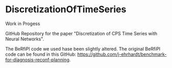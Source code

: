 # DiscretizationOfTimeSeries

Work in Progess

GitHub Repository for the paper "Discretization of CPS Time Series with Neural Networks".

The BeRfiPl code we used hase been slightly altered. The original BeRfiPl code can be found in this GitHub: https://github.com/j-ehrhardt/benchmark-for-diagnosis-reconf-planning. 
